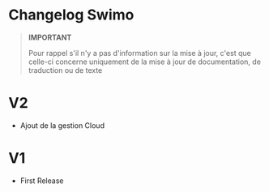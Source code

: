 # Changelog Swimo

>**IMPORTANT**
>
>Pour rappel s'il n'y a pas d'information sur la mise à jour, c'est que celle-ci concerne uniquement de la mise à jour de documentation, de traduction ou de texte

# V2

- Ajout de la gestion Cloud

# V1

- First Release
